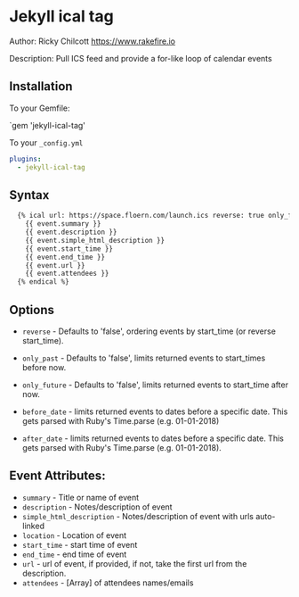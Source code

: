 # Jekyll ical tag

Author: Ricky Chilcott https://www.rakefire.io

Description: Pull ICS feed and provide a for-like loop of calendar events

## Installation

To your Gemfile:

`gem 'jekyll-ical-tag'

To your `_config.yml`

```yml
plugins:
  - jekyll-ical-tag
```

## Syntax

```html
  {% ical url: https://space.floern.com/launch.ics reverse: true only_future: true %}
    {{ event.summary }}
    {{ event.description }}
    {{ event.simple_html_description }}
    {{ event.start_time }}
    {{ event.end_time }}
    {{ event.url }}
    {{ event.attendees }}
  {% endical %}
```

## Options

- `reverse` - Defaults to 'false', ordering events by start_time (or reverse start_time).
- `only_past` - Defaults to 'false', limits returned events to start_times before now.
- `only_future` - Defaults to 'false', limits returned events to start_time after now.

- `before_date` - limits returned events to dates before a specific date. This gets parsed with Ruby's Time.parse (e.g. 01-01-2018)
- `after_date` - limits returned events to dates before a specific date. This gets parsed with Ruby's Time.parse (e.g. 01-01-2018).

## Event Attributes:

- `summary` - Title or name of event
- `description` - Notes/description of event
- `simple_html_description` - Notes/description of event with urls auto-linked
- `location` - Location of event
- `start_time` - start time of event
- `end_time` - end time of event
- `url` - url of event, if provided, if not, take the first url from the description.
- `attendees` - [Array] of attendees names/emails
